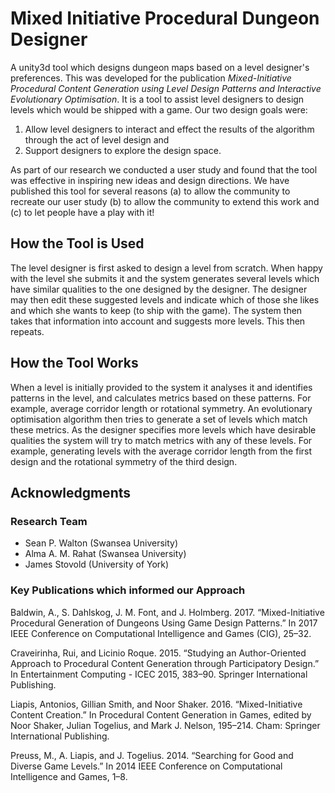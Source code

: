 # Mixed Initiative Procedural Dungeon Designer
A unity3d tool which designs dungeon maps based on a level designer's preferences. This was developed for the publication *Mixed-Initiative Procedural Content Generation using Level Design Patterns and Interactive Evolutionary Optimisation*. It is a tool to assist level designers to design levels which would be shipped with a game. Our two design goals were:
1. Allow level designers to interact and effect the results of the algorithm through the act of level design and
2. Support designers to explore the design space.

As part of our research we conducted a user study and found that the tool was effective in inspiring new ideas and design directions. We have published this tool for several reasons (a) to allow the community to recreate our user study (b) to allow the community to extend this work and (c) to let people have a play with it!

## How the Tool is Used
The level designer is first asked to design a level from scratch. When happy with the level she submits it and the system generates several levels which have similar qualities to the one designed by the designer. The designer may then edit these suggested levels and indicate which of those she likes and which she wants to keep (to ship with the game). The system then takes that information into account and suggests more levels. This then repeats.

## How the Tool Works
When a level is initially provided to the system it analyses it and identifies patterns in the level, and calculates metrics based on these patterns. For example, average corridor length or rotational symmetry. An evolutionary optimisation algorithm then tries to generate a set of levels which match these metrics. As the designer specifies more levels which have desirable qualities the system will try to match metrics with any of these levels. For example, generating levels with the average corridor length from the first design and the rotational symmetry of the third design.

## Acknowledgments

### Research Team
* Sean P. Walton (Swansea University)
* Alma A. M. Rahat (Swansea University)
* James Stovold (University of York)

### Key Publications which informed our Approach

Baldwin, A., S. Dahlskog, J. M. Font, and J. Holmberg. 2017. “Mixed-Initiative Procedural Generation of Dungeons Using Game Design Patterns.” In 2017 IEEE Conference on Computational Intelligence and Games (CIG), 25–32.

Craveirinha, Rui, and Licinio Roque. 2015. “Studying an Author-Oriented Approach to Procedural Content Generation through Participatory Design.” In Entertainment Computing - ICEC 2015, 383–90. Springer International Publishing.

Liapis, Antonios, Gillian Smith, and Noor Shaker. 2016. “Mixed-Initiative Content Creation.” In Procedural Content Generation in Games, edited by Noor Shaker, Julian Togelius, and Mark J. Nelson, 195–214. Cham: Springer International Publishing.

Preuss, M., A. Liapis, and J. Togelius. 2014. “Searching for Good and Diverse Game Levels.” In 2014 IEEE Conference on Computational Intelligence and Games, 1–8.



